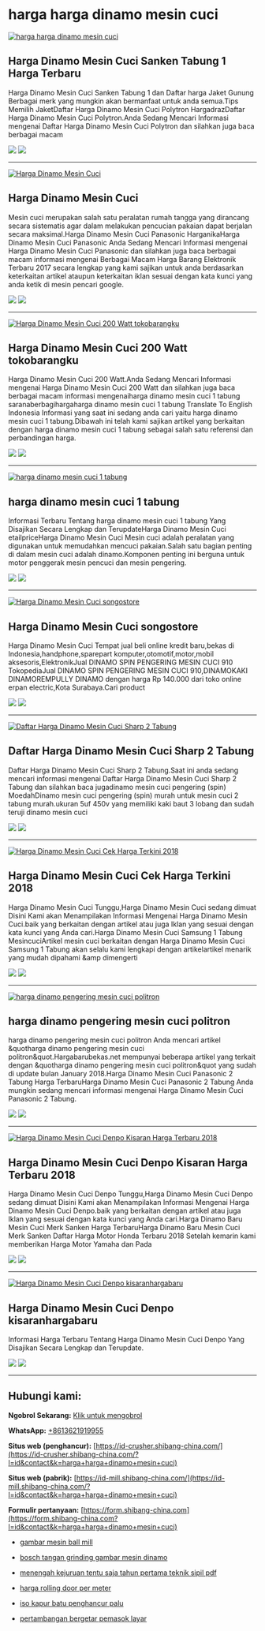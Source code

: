 # harga harga dinamo mesin cuci

<a href="https://swt.shibang-china.com/?l=id&img&k=harga+harga+dinamo+mesin+cuci" target="_blank">![harga harga dinamo mesin cuci](http://static.shibang-china.com/all-800x300/634.jpg)</a>

## Harga Dinamo Mesin Cuci Sanken Tabung 1 Harga Terbaru
Harga Dinamo Mesin Cuci Sanken Tabung 1 dan Daftar harga Jaket Gunung Berbagai merk yang mungkin akan bermanfaat untuk anda semua.Tips Memilih JaketDaftar Harga Dinamo Mesin Cuci Polytron HargadrazDaftar Harga Dinamo Mesin Cuci Polytron.Anda Sedang Mencari Informasi mengenai Daftar Harga Dinamo Mesin Cuci Polytron dan silahkan juga baca berbagai macam


<a href="https://whatsapp.shibangsoft.com/WhatsApp.php" target="_blank" title="WhatsApp">![](http://static.shibang-china.com/icon/whatsapp.png)</a> <a href="https://swt.shibang-china.com/?l=id&icon&k=harga+harga+dinamo+mesin+cuci" target="_blank">![](http://static.shibang-china.com/icon/chat-id.png)</a>

---

<a href="https://swt.shibang-china.com/?l=id&img&k=harga+harga+dinamo+mesin+cuci" target="_blank">![Harga Dinamo Mesin Cuci](http://static.shibang-china.com/all-800x300/371.jpg)</a>

## Harga Dinamo Mesin Cuci
Mesin cuci merupakan salah satu peralatan rumah tangga yang dirancang secara sistematis agar dalam melakukan pencucian pakaian dapat berjalan secara maksimal.Harga Dinamo Mesin Cuci Panasonic HarganikaHarga Dinamo Mesin Cuci Panasonic Anda Sedang Mencari Informasi mengenai Harga Dinamo Mesin Cuci Panasonic dan silahkan juga baca berbagai macam informasi mengenai Berbagai Macam Harga Barang Elektronik Terbaru 2017 secara lengkap yang kami sajikan untuk anda berdasarkan keterkaitan artikel ataupun keterkaitan iklan sesuai dengan kata kunci yang anda ketik di mesin pencari google.


<a href="https://whatsapp.shibangsoft.com/WhatsApp.php" target="_blank" title="WhatsApp">![](http://static.shibang-china.com/icon/whatsapp.png)</a> <a href="https://swt.shibang-china.com/?l=id&icon&k=harga+harga+dinamo+mesin+cuci" target="_blank">![](http://static.shibang-china.com/icon/chat-id.png)</a>

---

<a href="https://swt.shibang-china.com/?l=id&img&k=harga+harga+dinamo+mesin+cuci" target="_blank">![Harga Dinamo Mesin Cuci 200 Watt tokobarangku](http://static.shibang-china.com/all-800x300/625.jpg)</a>

## Harga Dinamo Mesin Cuci 200 Watt tokobarangku
Harga Dinamo Mesin Cuci 200 Watt.Anda Sedang Mencari Informasi mengenai Harga Dinamo Mesin Cuci 200 Watt dan silahkan juga baca berbagai macam informasi mengenaiharga dinamo mesin cuci 1 tabung saranaberbagihargaharga dinamo mesin cuci 1 tabung Translate To English Indonesia Informasi yang saat ini sedang anda cari yaitu harga dinamo mesin cuci 1 tabung.Dibawah ini telah kami sajikan artikel yang berkaitan dengan harga dinamo mesin cuci 1 tabung sebagai salah satu referensi dan perbandingan harga.


<a href="https://whatsapp.shibangsoft.com/WhatsApp.php" target="_blank" title="WhatsApp">![](http://static.shibang-china.com/icon/whatsapp.png)</a> <a href="https://swt.shibang-china.com/?l=id&icon&k=harga+harga+dinamo+mesin+cuci" target="_blank">![](http://static.shibang-china.com/icon/chat-id.png)</a>

---

<a href="https://swt.shibang-china.com/?l=id&img&k=harga+harga+dinamo+mesin+cuci" target="_blank">![harga dinamo mesin cuci 1 tabung](http://static.shibang-china.com/all-800x300/16.jpg)</a>

## harga dinamo mesin cuci 1 tabung
Informasi Terbaru Tentang harga dinamo mesin cuci 1 tabung Yang Disajikan Secara Lengkap dan TerupdateHarga Dinamo Mesin Cuci etailpriceHarga Dinamo Mesin Cuci Mesin cuci adalah peralatan yang digunakan untuk memudahkan mencuci pakaian.Salah satu bagian penting di dalam mesin cuci adalah dinamo.Komponen penting ini berguna untuk motor penggerak mesin pencuci dan mesin pengering.


<a href="https://whatsapp.shibangsoft.com/WhatsApp.php" target="_blank" title="WhatsApp">![](http://static.shibang-china.com/icon/whatsapp.png)</a> <a href="https://swt.shibang-china.com/?l=id&icon&k=harga+harga+dinamo+mesin+cuci" target="_blank">![](http://static.shibang-china.com/icon/chat-id.png)</a>

---

<a href="https://swt.shibang-china.com/?l=id&img&k=harga+harga+dinamo+mesin+cuci" target="_blank">![Harga Dinamo Mesin Cuci songostore](http://static.shibang-china.com/all-800x300/732.jpg)</a>

## Harga Dinamo Mesin Cuci songostore
Harga Dinamo Mesin Cuci Tempat jual beli online kredit baru,bekas di Indonesia,handphone,sparepart komputer,otomotif,motor,mobil aksesoris,ElektronikJual DINAMO SPIN PENGERING MESIN CUCI 910 TokopediaJual DINAMO SPIN PENGERING MESIN CUCI 910,DINAMOKAKI DINAMOREMPULLY DINAMO dengan harga Rp 140.000 dari toko online erpan electric,Kota Surabaya.Cari product


<a href="https://whatsapp.shibangsoft.com/WhatsApp.php" target="_blank" title="WhatsApp">![](http://static.shibang-china.com/icon/whatsapp.png)</a> <a href="https://swt.shibang-china.com/?l=id&icon&k=harga+harga+dinamo+mesin+cuci" target="_blank">![](http://static.shibang-china.com/icon/chat-id.png)</a>

---

<a href="https://swt.shibang-china.com/?l=id&img&k=harga+harga+dinamo+mesin+cuci" target="_blank">![Daftar Harga Dinamo Mesin Cuci Sharp 2 Tabung](http://static.shibang-china.com/all-800x300/1323.jpg)</a>

## Daftar Harga Dinamo Mesin Cuci Sharp 2 Tabung
Daftar Harga Dinamo Mesin Cuci Sharp 2 Tabung.Saat ini anda sedang mencari informasi mengenai Daftar Harga Dinamo Mesin Cuci Sharp 2 Tabung dan silahkan baca jugadinamo mesin cuci pengering (spin) MoedahDinamo mesin cuci pengering (spin) murah untuk mesin cuci 2 tabung murah.ukuran 5uf 450v yang memiliki kaki baut 3 lobang dan sudah teruji dinamo mesin cuci


<a href="https://whatsapp.shibangsoft.com/WhatsApp.php" target="_blank" title="WhatsApp">![](http://static.shibang-china.com/icon/whatsapp.png)</a> <a href="https://swt.shibang-china.com/?l=id&icon&k=harga+harga+dinamo+mesin+cuci" target="_blank">![](http://static.shibang-china.com/icon/chat-id.png)</a>

---

<a href="https://swt.shibang-china.com/?l=id&img&k=harga+harga+dinamo+mesin+cuci" target="_blank">![Harga Dinamo Mesin Cuci Cek Harga Terkini 2018](http://static.shibang-china.com/all-800x300/578.jpg)</a>

## Harga Dinamo Mesin Cuci Cek Harga Terkini 2018
Harga Dinamo Mesin Cuci Tunggu,Harga Dinamo Mesin Cuci sedang dimuat Disini Kami akan Menampilakan Informasi Mengenai Harga Dinamo Mesin Cuci.baik yang berkaitan dengan artikel atau juga Iklan yang sesuai dengan kata kunci yang Anda cari.Harga Dinamo Mesin Cuci Samsung 1 Tabung MesincuciArtikel mesin cuci berkaitan dengan Harga Dinamo Mesin Cuci Samsung 1 Tabung akan selalu kami lengkapi dengan artikelartikel menarik yang mudah dipahami &amp dimengerti


<a href="https://whatsapp.shibangsoft.com/WhatsApp.php" target="_blank" title="WhatsApp">![](http://static.shibang-china.com/icon/whatsapp.png)</a> <a href="https://swt.shibang-china.com/?l=id&icon&k=harga+harga+dinamo+mesin+cuci" target="_blank">![](http://static.shibang-china.com/icon/chat-id.png)</a>

---

<a href="https://swt.shibang-china.com/?l=id&img&k=harga+harga+dinamo+mesin+cuci" target="_blank">![harga dinamo pengering mesin cuci politron](http://static.shibang-china.com/all-800x300/1146.jpg)</a>

## harga dinamo pengering mesin cuci politron
harga dinamo pengering mesin cuci politron Anda mencari artikel &quotharga dinamo pengering mesin cuci politron&quot.Hargabarubekas.net mempunyai beberapa artikel yang terkait dengan &quotharga dinamo pengering mesin cuci politron&quot yang sudah di update bulan January 2018.Harga Dinamo Mesin Cuci Panasonic 2 Tabung Harga TerbaruHarga Dinamo Mesin Cuci Panasonic 2 Tabung Anda mungkin sedang mencari informasi mengenai Harga Dinamo Mesin Cuci Panasonic 2 Tabung.


<a href="https://whatsapp.shibangsoft.com/WhatsApp.php" target="_blank" title="WhatsApp">![](http://static.shibang-china.com/icon/whatsapp.png)</a> <a href="https://swt.shibang-china.com/?l=id&icon&k=harga+harga+dinamo+mesin+cuci" target="_blank">![](http://static.shibang-china.com/icon/chat-id.png)</a>

---

<a href="https://swt.shibang-china.com/?l=id&img&k=harga+harga+dinamo+mesin+cuci" target="_blank">![Harga Dinamo Mesin Cuci Denpo Kisaran Harga Terbaru 2018](http://static.shibang-china.com/all-800x300/1136.jpg)</a>

## Harga Dinamo Mesin Cuci Denpo Kisaran Harga Terbaru 2018
Harga Dinamo Mesin Cuci Denpo Tunggu,Harga Dinamo Mesin Cuci Denpo sedang dimuat Disini Kami akan Menampilakan Informasi Mengenai Harga Dinamo Mesin Cuci Denpo.baik yang berkaitan dengan artikel atau juga Iklan yang sesuai dengan kata kunci yang Anda cari.Harga Dinamo Baru Mesin Cuci Merk Sanken Harga TerbaruHarga Dinamo Baru Mesin Cuci Merk Sanken Daftar Harga Motor Honda Terbaru 2018 Setelah kemarin kami memberikan Harga Motor Yamaha dan Pada


<a href="https://whatsapp.shibangsoft.com/WhatsApp.php" target="_blank" title="WhatsApp">![](http://static.shibang-china.com/icon/whatsapp.png)</a> <a href="https://swt.shibang-china.com/?l=id&icon&k=harga+harga+dinamo+mesin+cuci" target="_blank">![](http://static.shibang-china.com/icon/chat-id.png)</a>

---

<a href="https://swt.shibang-china.com/?l=id&img&k=harga+harga+dinamo+mesin+cuci" target="_blank">![Harga Dinamo Mesin Cuci Denpo kisaranhargabaru](http://static.shibang-china.com/all-800x300/536.jpg)</a>

## Harga Dinamo Mesin Cuci Denpo kisaranhargabaru
Informasi Harga Terbaru Tentang Harga Dinamo Mesin Cuci Denpo Yang Disajikan Secara Lengkap dan Terupdate.

<a href="https://whatsapp.shibangsoft.com/WhatsApp.php" target="_blank" title="WhatsApp">![](http://static.shibang-china.com/icon/whatsapp.png)</a> <a href="https://swt.shibang-china.com/?l=id&icon&k=harga+harga+dinamo+mesin+cuci" target="_blank">![](http://static.shibang-china.com/icon/chat-id.png)</a>

---
## Hubungi kami:

**Ngobrol Sekarang:** [Klik untuk mengobrol](https://swt.shibang-china.com?l=id&contact&k=harga+harga+dinamo+mesin+cuci)

**WhatsApp:**  [+8613621919955](https://whatsapp.shibangsoft.com/WhatsApp.php)

**Situs web (penghancur):** [https://id-crusher.shibang-china.com/](https://id-crusher.shibang-china.com/?l=id&contact&k=harga+harga+dinamo+mesin+cuci)

**Situs web (pabrik):** [https://id-mill.shibang-china.com/](https://id-mill.shibang-china.com/?l=id&contact&k=harga+harga+dinamo+mesin+cuci)

**Formulir pertanyaan:** [https://form.shibang-china.com](https://form.shibang-china.com?l=id&contact&k=harga+harga+dinamo+mesin+cuci)

* [gambar mesin ball mill](../31/gambar%20mesin%20ball%20mill.md)

* [bosch tangan grinding gambar mesin dinamo](../39/bosch%20tangan%20grinding%20gambar%20mesin%20dinamo.md)

* [menengah kejuruan tentu saja tahun pertama teknik sipil pdf](../38/menengah%20kejuruan%20tentu%20saja%20tahun%20pertama%20teknik%20sipil%20pdf.md)

* [harga rolling door per meter](../36/harga%20rolling%20door%20per%20meter.md)

* [iso kapur batu penghancur palu](../34/iso%20kapur%20batu%20penghancur%20palu.md)

* [pertambangan bergetar pemasok layar](../37/pertambangan%20bergetar%20pemasok%20layar.md)